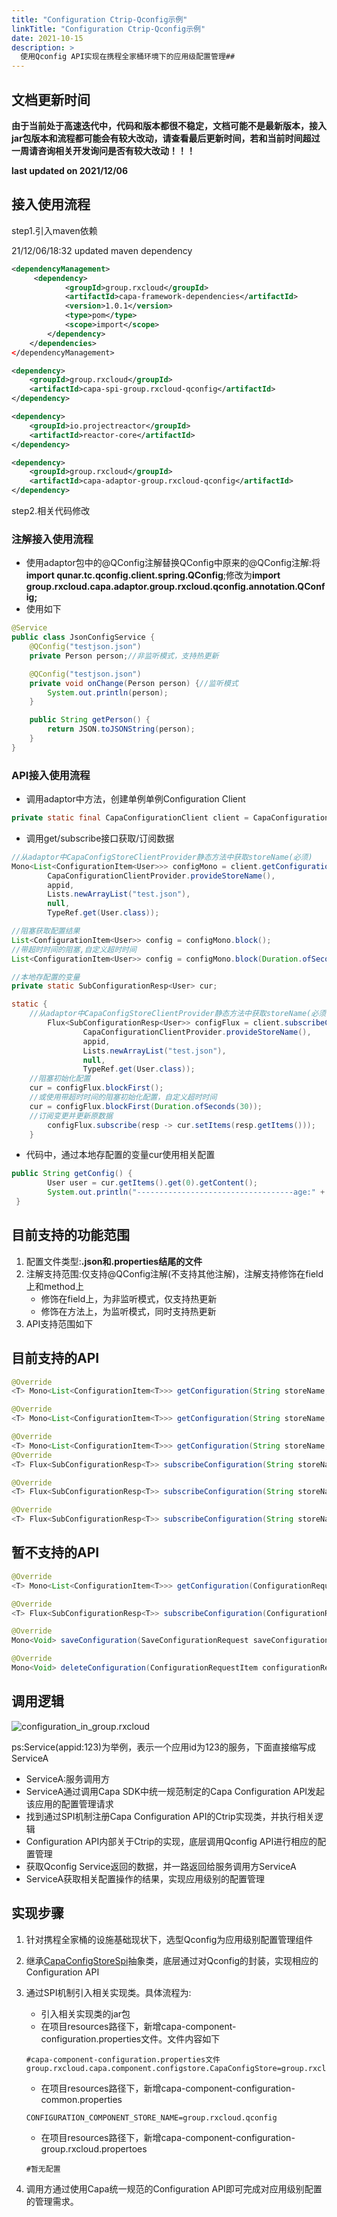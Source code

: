 ```yaml
---
title: "Configuration Ctrip-Qconfig示例"
linkTitle: "Configuration Ctrip-Qconfig示例"
date: 2021-10-15
description: >
  使用Qconfig API实现在携程全家桶环境下的应用级配置管理##
---
```


## 文档更新时间

**由于当前处于高速迭代中，代码和版本都很不稳定，文档可能不是最新版本，接入jar包版本和流程都可能会有较大改动，请查看最后更新时间，若和当前时间超过一周请咨询相关开发询问是否有较大改动！！！**

**last updated on 2021/12/06**

## 接入使用流程

step1.引入maven依赖

21/12/06/18:32 updated maven dependency

```xml
<dependencyManagement>        
     <dependency>
            <groupId>group.rxcloud</groupId>
            <artifactId>capa-framework-dependencies</artifactId>
            <version>1.0.1</version>
            <type>pom</type>
            <scope>import</scope>
        </dependency>
    </dependencies>
</dependencyManagement>
```

```xml
<dependency>
    <groupId>group.rxcloud</groupId>
    <artifactId>capa-spi-group.rxcloud-qconfig</artifactId>
</dependency>
```

```xml
<dependency>
    <groupId>io.projectreactor</groupId>
    <artifactId>reactor-core</artifactId>
</dependency>
```

```xml
<dependency>
    <groupId>group.rxcloud</groupId>
    <artifactId>capa-adaptor-group.rxcloud-qconfig</artifactId>
</dependency>
```

step2.相关代码修改

### 注解接入使用流程

- 使用adaptor包中的@QConfig注解替换QConfig中原来的@QConfig注解:将**import qunar.tc.qconfig.client.spring.QConfig**;修改为**import group.rxcloud.capa.adaptor.group.rxcloud.qconfig.annotation.QConfig;**
- 使用如下

```java
@Service
public class JsonConfigService {
    @QConfig("testjson.json")
    private Person person;//非监听模式，支持热更新

    @QConfig("testjson.json")
    private void onChange(Person person) {//监听模式
        System.out.println(person);
    }

    public String getPerson() {
        return JSON.toJSONString(person);
    }
}
```

### API接入使用流程

- 调用adaptor中方法，创建单例单例Configuration Client

```java
private static final CapaConfigurationClient client = CapaConfigurationClientProvider.getClient();
```

- 调用get/subscribe接口获取/订阅数据

```java
//从adaptor中CapaConfigStoreClientProvider静态方法中获取storeName(必须)
Mono<List<ConfigurationItem<User>>> configMono = client.getConfiguration(
    	CapaConfigurationClientProvider.provideStoreName(), 
        appid,
        Lists.newArrayList("test.json"),
        null,
        TypeRef.get(User.class));

//阻塞获取配置结果
List<ConfigurationItem<User>> config = configMono.block();
//带超时时间的阻塞,自定义超时时间
List<ConfigurationItem<User>> config = configMono.block(Duration.ofSeconds(30));
```

```java
//本地存配置的变量
private static SubConfigurationResp<User> cur;

static {
    //从adaptor中CapaConfigStoreClientProvider静态方法中获取storeName(必须)
        Flux<SubConfigurationResp<User>> configFlux = client.subscribeConfiguration(
            	CapaConfigurationClientProvider.provideStoreName(),
                appid,
                Lists.newArrayList("test.json"),
                null,
                TypeRef.get(User.class));
	//阻塞初始化配置
    cur = configFlux.blockFirst();
    //或使用带超时时间的阻塞初始化配置，自定义超时时间
    cur = configFlux.blockFirst(Duration.ofSeconds(30));
	//订阅变更并更新原数据
        configFlux.subscribe(resp -> cur.setItems(resp.getItems()));
    }
```

- 代码中，通过本地存配置的变量cur使用相关配置

```java
public String getConfig() {
        User user = cur.getItems().get(0).getContent();
        System.out.println("-----------------------------------age:" + user.getName());
 }
```

## 目前支持的功能范围

1. 配置文件类型:**.json和.properties结尾的文件**
2. 注解支持范围:仅支持@QConfig注解(不支持其他注解)，注解支持修饰在field上和method上
   - 修饰在field上，为非监听模式，仅支持热更新
   - 修饰在方法上，为监听模式，同时支持热更新
3. API支持范围如下

## 目前支持的API

```java
@Override
<T> Mono<List<ConfigurationItem<T>>> getConfiguration(String storeName, String appId, List<String> keys, Map<String, String> metadata, TypeRef<T> type);

@Override
<T> Mono<List<ConfigurationItem<T>>> getConfiguration(String storeName, String appId, List<String> keys, Map<String, String> metadata, String group, TypeRef<T> type);

@Override
<T> Mono<List<ConfigurationItem<T>>> getConfiguration(String storeName, String appId, List<String> keys, Map<String, String> metadata, String group, String label, TypeRef<T> type);
@Override
<T> Flux<SubConfigurationResp<T>> subscribeConfiguration(String storeName, String appId, List<String> keys, Map<String, String> metadata, TypeRef<T> type);

@Override
<T> Flux<SubConfigurationResp<T>> subscribeConfiguration(String storeName, String appId, List<String> keys, Map<String, String> metadata, String group, TypeRef<T> type);

@Override
<T> Flux<SubConfigurationResp<T>> subscribeConfiguration(String storeName, String appId, List<String> keys, Map<String, String> metadata, String group, String label, TypeRef<T> type);
```

## 暂不支持的API

```java
@Override
<T> Mono<List<ConfigurationItem<T>>> getConfiguration(ConfigurationRequestItem configurationRequestItem, TypeRef<T> type);

@Override
<T> Flux<SubConfigurationResp<T>> subscribeConfiguration(ConfigurationRequestItem configurationRequestItem, TypeRef<T> type);

@Override
Mono<Void> saveConfiguration(SaveConfigurationRequest saveConfigurationRequest);

@Override
Mono<Void> deleteConfiguration(ConfigurationRequestItem configurationRequestItem);
```

## 调用逻辑

![configuration_in_group.rxcloud](https://raw.githubusercontent.com/capa-cloud/capa.io/master/content/images/zh/docs/Example/Configuration/configuration_ctrip.png)

ps:Service(appid:123)为举例，表示一个应用id为123的服务，下面直接缩写成ServiceA

- ServiceA:服务调用方
- ServiceA通过调用Capa SDK中统一规范制定的Capa Configuration API发起该应用的配置管理请求
- 找到通过SPI机制注册Capa Configuration API的Ctrip实现类，并执行相关逻辑
- Configuration API内部关于Ctrip的实现，底层调用Qconfig API进行相应的配置管理
- 获取Qconfig Service返回的数据，并一路返回给服务调用方ServiceA
- ServiceA获取相关配置操作的结果，实现应用级别的配置管理

## 实现步骤

1. 针对携程全家桶的设施基础现状下，选型Qconfig为应用级别配置管理组件

2. 继承[CapaConfigStoreSpi](https://github.com/capa-cloud/capa-java/blob/master/sdk-spi/src/main/java/group/rxcloud/capa/spi/configstore/CapaConfigStoreSpi.java)抽象类，底层通过对Qconfig的封装，实现相应的Configuration API

3. 通过SPI机制引入相关实现类。具体流程为:

   - 引入相关实现类的jar包
   - 在项目resources路径下，新增capa-component-configuration.properties文件。文件内容如下

   ```properties
   #capa-component-configuration.properties文件
   group.rxcloud.capa.component.configstore.CapaConfigStore=group.rxcloud.capa.spi.group.rxcloud.configstore.CtripCapaConfigStore
   ```

   - 在项目resources路径下，新增capa-component-configuration-common.properties

   ```properties
   CONFIGURATION_COMPONENT_STORE_NAME=group.rxcloud.qconfig
   ```

   - 在项目resources路径下，新增capa-component-configuration-group.rxcloud.propertoes

   ```properties
   #暂无配置
   ```

4. 调用方通过使用Capa统一规范的Configuration API即可完成对应用级别配置的管理需求。